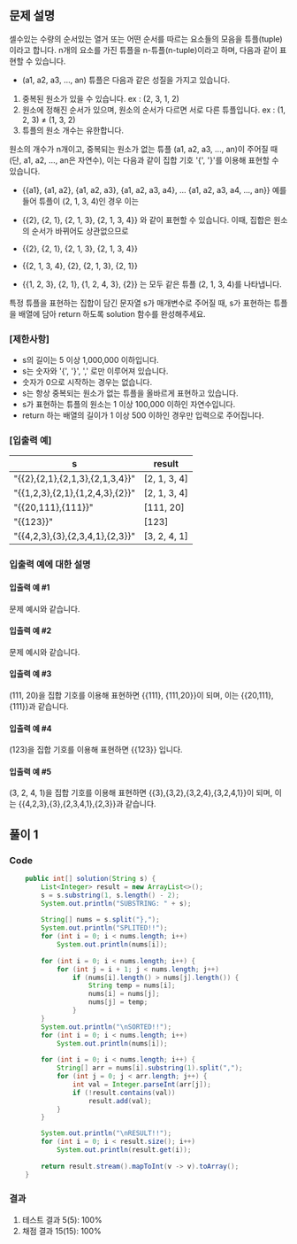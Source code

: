 ## 문제 설명
셀수있는 수량의 순서있는 열거 또는 어떤 순서를 따르는 요소들의 모음을 튜플(tuple)이라고 합니다. n개의 요소를 가진 튜플을 n-튜플(n-tuple)이라고 하며, 다음과 같이 표현할 수 있습니다.

 - (a1, a2, a3, ..., an)
튜플은 다음과 같은 성질을 가지고 있습니다.

1. 중복된 원소가 있을 수 있습니다. ex : (2, 3, 1, 2)
2. 원소에 정해진 순서가 있으며, 원소의 순서가 다르면 서로 다른 튜플입니다. ex : (1, 2, 3) ≠ (1, 3, 2)
3. 튜플의 원소 개수는 유한합니다.

원소의 개수가 n개이고, 중복되는 원소가 없는 튜플 (a1, a2, a3, ..., an)이 주어질 때(단, a1, a2, ..., an은 자연수), 이는 다음과 같이 집합 기호 '{', '}'를 이용해 표현할 수 있습니다.

 - {{a1}, {a1, a2}, {a1, a2, a3}, {a1, a2, a3, a4}, ... {a1, a2, a3, a4, ..., an}}
예를 들어 튜플이 (2, 1, 3, 4)인 경우 이는

 - {{2}, {2, 1}, {2, 1, 3}, {2, 1, 3, 4}}
와 같이 표현할 수 있습니다. 이때, 집합은 원소의 순서가 바뀌어도 상관없으므로

 - {{2}, {2, 1}, {2, 1, 3}, {2, 1, 3, 4}}
 - {{2, 1, 3, 4}, {2}, {2, 1, 3}, {2, 1}}
 - {{1, 2, 3}, {2, 1}, {1, 2, 4, 3}, {2}}
는 모두 같은 튜플 (2, 1, 3, 4)를 나타냅니다.

특정 튜플을 표현하는 집합이 담긴 문자열 s가 매개변수로 주어질 때, s가 표현하는 튜플을 배열에 담아 return 하도록 solution 함수를 완성해주세요.

### [제한사항]
 - s의 길이는 5 이상 1,000,000 이하입니다.
 - s는 숫자와 '{', '}', ',' 로만 이루어져 있습니다.
 - 숫자가 0으로 시작하는 경우는 없습니다.
 - s는 항상 중복되는 원소가 없는 튜플을 올바르게 표현하고 있습니다.
 - s가 표현하는 튜플의 원소는 1 이상 100,000 이하인 자연수입니다.
 - return 하는 배열의 길이가 1 이상 500 이하인 경우만 입력으로 주어집니다.

### [입출력 예]
|s|	result|
|--|--|
|"{{2},{2,1},{2,1,3},{2,1,3,4}}"|	[2, 1, 3, 4]|
|"{{1,2,3},{2,1},{1,2,4,3},{2}}"|	[2, 1, 3, 4]|
|"{{20,111},{111}}"|	[111, 20]|
|"{{123}}"	|[123]|
|"{{4,2,3},{3},{2,3,4,1},{2,3}}"|	[3, 2, 4, 1]|

### 입출력 예에 대한 설명
#### 입출력 예 #1
문제 예시와 같습니다.

#### 입출력 예 #2
문제 예시와 같습니다.

#### 입출력 예 #3
(111, 20)을 집합 기호를 이용해 표현하면 {{111}, {111,20}}이 되며, 이는 {{20,111},{111}}과 같습니다.

#### 입출력 예 #4
(123)을 집합 기호를 이용해 표현하면 {{123}} 입니다.

#### 입출력 예 #5
(3, 2, 4, 1)을 집합 기호를 이용해 표현하면 {{3},{3,2},{3,2,4},{3,2,4,1}}이 되며, 이는 {{4,2,3},{3},{2,3,4,1},{2,3}}과 같습니다.


## 풀이 1
### Code

``` java
	public int[] solution(String s) {
		List<Integer> result = new ArrayList<>();
		s = s.substring(1, s.length() - 2);
		System.out.println("SUBSTRING: " + s);
		
		String[] nums = s.split("},");
		System.out.println("SPLITED!!");
		for (int i = 0; i < nums.length; i++)
			System.out.println(nums[i]);
		
		for (int i = 0; i < nums.length; i++) {
			for (int j = i + 1; j < nums.length; j++)
				if (nums[i].length() > nums[j].length()) {
					String temp = nums[i];
					nums[i] = nums[j];
					nums[j] = temp;
				}
		}
		System.out.println("\nSORTED!!");
		for (int i = 0; i < nums.length; i++)
			System.out.println(nums[i]);
		
		for (int i = 0; i < nums.length; i++) {
			String[] arr = nums[i].substring(1).split(",");
			for (int j = 0; j < arr.length; j++) {
				int val = Integer.parseInt(arr[j]);
				if (!result.contains(val))
					result.add(val);
			}
		}

		System.out.println("\nRESULT!!");
		for (int i = 0; i < result.size(); i++)
			System.out.println(result.get(i));
		
		return result.stream().mapToInt(v -> v).toArray();
	}
```

### 결과
1. 테스트 결과 5(5): 100%
2. 채점 결과 15(15): 100%
